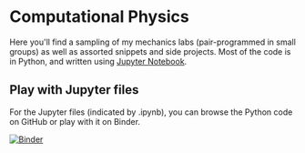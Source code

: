 # Computational Physics
Here you'll find a sampling of my mechanics labs (pair-programmed in small groups) as well as assorted snippets and side projects. Most of the code is in Python, and written using [Jupyter Notebook](https://jupyter.org/).

## Play with Jupyter files
For the Jupyter files (indicated by .ipynb), you can browse the Python code on GitHub or play with it on Binder.

[![Binder](https://mybinder.org/badge_logo.svg)](https://mybinder.org/v2/gh/gyanishere/physics/master)
